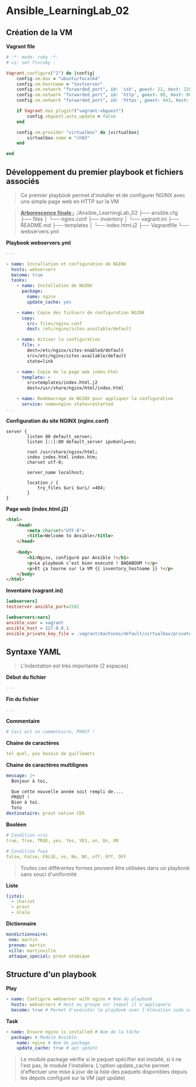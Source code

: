 # Ansible_LearningLab_02

## Création de la VM

**Vagrant file**

```ruby
# -*- mode: ruby -*-
# vi: set ft=ruby :

Vagrant.configure("2") do |config|
	config.vm.box = "ubuntu/focal64"
	config.vm.hostname = "testserver"
	config.vm.network "forwarded_port", id: 'ssh', guest: 22, host: 2202, host_ip: "127.0.0.1", auto_correct: false
	config.vm.network "forwarded_port", id: 'http', guest: 80, host: 8080, host_ip: "127.0.0.1"
	config.vm.network "forwarded_port", id: 'https', guest: 443, host: 8443, host_ip: "127.0.0.1"

	if Vagrant.has_plugin?("vagrant-vbguest")
		config.vbguest.auto_update = false
	end

	config.vm.provider "virtualbox" do |virtualbox|
		virtualbox.name = "ch03"
	end

end
```

## Développement du premier playbook et fichiers associés

>Ce premier playbook permet d'installer et de configurer NGINX avec une simple page web en HTTP sur la VM

> **<u>Arborescence finale :</u>**
./Ansible_LearningLab_02
├── ansible.cfg
├── files
│   └── nginx.conf
├── inventory
│   └── vagrant.ini
├── README.md
├── templates
│   └── index.html.j2
├── Vagrantfile
└── webservers.yml

**Playbook webservers.yml**

```yaml
---

- name: Installation et configuration de NGINX
  hosts: webservers
  become: true
  tasks:
    - name: Installation de NGINX
	  package: 
	    name: nginx
	    update_cache: yes

	- name: Copie des fichiers de configuration NGINX
	  copy:
	    src: files/nginx.conf
		dest: /etc/nginx/sites-available/default

	- name: Activer la configuration
	  file: >
		dest=/etc/nginx/sites-enabled/default
		src=/etc/nginx/sites-available/default
		state=link

	- name: Copie de la page web index.html
	  template: >
		src=templates/index.html.j2
		dest=/usr/share/nginx/html/index.html

	- name: Redémarrage de NGINX pour appliquer la configuration
	  service: name=nginx state=restarted
...
```

**Configuration du site NGINX (nginx.conf)**

```nginx
server {
		listen 80 default_server;
		listen [::]:80 default_server ipv6only=on;

		root /usr/share/nginx/html;
		index index.html index.htm;
		charset utf-8;

		server_name localhost;

		location / {
			try_files $uri $uri/ =404;
		}
}
```

**Page web (index.html.j2)**

```html
<html>
    <head>
        <meta charset="UTF-8">
        <title>Welcome to Ansible</title>
    </head>
    
    <body>
        <h1>Nginx, configuré par Ansible !</h1>
        <p>Le playbook c'est bien exécuté ! BADABOUM !</p>
        <p>Et ça tourne sur la VM {{ inventory_hostname }} !</p>
    </body>
</html>
```

**Inventaire (vagrant.ini)**

```ini
[webservers]
testserver ansible_port=2202

[webservers:vars]
ansible_user = vagrant
ansible_host = 127.0.0.1
ansible_private_key_file = .vagrant/machines/default/virtualbox/private_key
```


## Syntaxe YAML

> L'indentation est très importante (2 espaces)

**Début du fichier**

```yaml
---
```

**Fin du fichier**

```yaml
...
```

**Commentaire**

```yaml
# Ceci est un commentaire, PROUT !
```

**Chaine de caractères**

```yaml
tel quel, pas besoin de guillemets
```

**Chaine de caractères multilignes**

```yaml
message: |+
  Bonjour à toi,

  Que cette nouvelle année soit rempli de....
  PROUT !
  Bien à toi.
  Toto
destinataire: prout nation CEO
```

**Booléen**

```yaml
# Condition vrai
true, True, TRUE, yes, Yes, YES, on, On, ON

# Condition faux
false, False, FALSE, no, No, NO, off, Off, OFF
```

> Toutes ces différentes formes peuvent être utilisées dans un playbook sans souci d'uniformité

**Liste**

```yaml
liste1:
  - chariot
  - prout
  - olala
```

**Dictionnaire**

```yaml
mondictionnaire:
 nom: martin
 prenom: martin
 ville: martinville
 attaque_special: prout atomique
```



## Structure d'un playbook

**Play**

```yaml
- name: Configure webserver with nginx # Nom du playbook
  hosts: webservers # Host ou groupe sur lequel il s'appliquera
  become: true # Permet d'exécuter le playbook avec l'élévation sudo sur la vm, peut spécifier sur les tasks
```

**Task**

```yaml
- name: Ensure nginx is installed # Nom de la tâche
  package: # Module Ansible
	name: nginx # Nom du package
	update_cache: true # apt update
```

>  Le module package vérifie si le paquet spécifier est installé, si il ne l'est pas, le module l'installera.
>  L'option update_cache permet d'effectuer une mise à jour de la liste des paquets disponibles depuis les dépots configuré sur la VM (apt update)